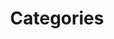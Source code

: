 ---
layout: child_layout/tutorials__categories
title: Categories
permalink: /tutorials/categories/
hero: /assets/img/content/hero/hero-underwater.jpg
hero_classes: has-no-gutters has-bleed-tintX
theme: theme-light
logo: /assets/img/content/branding/logo-type--white-transparent.svg
hero_text: /assets/img/layout/headings/heading-category--white.svg
breadcrumbs: true
---